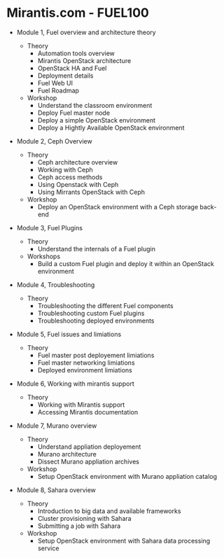 Mirantis.com - FUEL100
======================

* Module 1, Fuel overview and architecture theory
  - Theory
    - Automation tools overview
	- Mirantis OpenStack architecture
	- OpenStack HA and Fuel
	- Deployment details
	- Fuel Web UI
	- Fuel Roadmap
  - Workshop
    - Understand the classroom environment
	- Deploy Fuel master node
	- Deploy a simple OpenStack environment
	- Deploy a Hightly Available OpenStack environment
	
* Module 2, Ceph Overview
  - Theory
    - Ceph architecture overview
	- Working with Ceph
	- Ceph access methods
	- Using Openstack with Ceph
	- Using Mirrants OpenStack with Ceph
  - Workshop
    - Deploy an OpenStack environment with a Ceph storage back-end
	
* Module 3, Fuel Plugins
  - Theory
    - Understand the internals of a Fuel plugin
  - Workshops
    - Build a custom Fuel plugin and deploy it within an OpenStack environment

* Module 4, Troubleshooting
  - Theory
    - Troubleshooting the different Fuel components
	- Troubleshooting custom Fuel plugins
	- Troubleshooting deployed environments
	
* Module 5, Fuel issues and limiations
  - Theory
    - Fuel master post deployement limiations
	- Fuel master networking limiations
	- Deployed environment limiations
	
* Module 6, Working with mirantis support
  - Theory
    - Working with Mirantis support
	- Accessing Mirantis documentation

* Module 7, Murano overview
  - Theory
    - Understand appliation deployement
	- Murano architecture
	- Dissect Murano appliation archives
  - Workshop
    - Setup OpenStack environment with Murano appliation catalog
	
* Module 8, Sahara overview
  - Theory
    - Introduction to big data and available frameworks
	- Cluster provisioning with Sahara
	- Submitting a job with Sahara
  - Workshop
    - Setup OpenStack environment with Sahara data processing service
